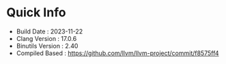 # Quick Info
* Build Date : 2023-11-22
* Clang Version : 17.0.6
* Binutils Version : 2.40
* Compiled Based : https://github.com/llvm/llvm-project/commit/f8575ff4
